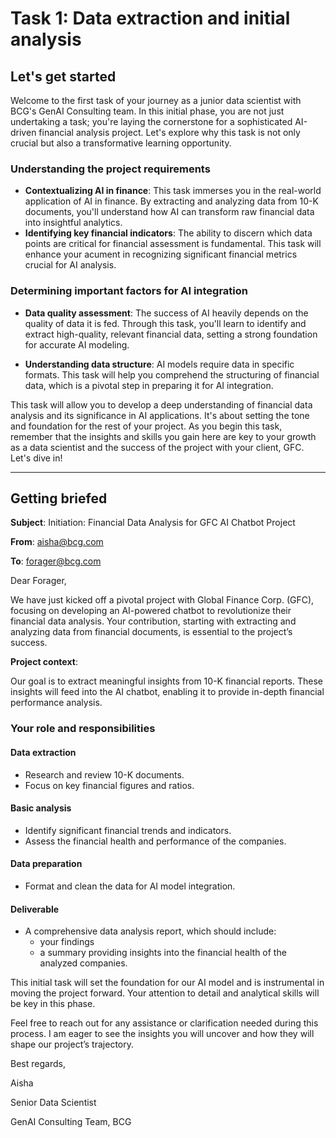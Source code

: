 # Task 1: Data extraction and initial analysis

## Let's get started

Welcome to the first task of your journey as a junior data scientist with BCG's GenAI Consulting team. In this initial phase, you are not just undertaking a task; you're laying the cornerstone for a sophisticated AI-driven financial analysis project. Let's explore why this task is not only crucial but also a transformative learning opportunity.

### Understanding the project requirements

- **Contextualizing AI in finance**: This task immerses you in the real-world application of AI in finance. By extracting and analyzing data from 10-K documents, you'll understand how AI can transform raw financial data into insightful analytics.
- **Identifying key financial indicators**: The ability to discern which data points are critical for financial assessment is fundamental. This task will enhance your acument in recognizing significant financial metrics crucial for AI analysis.

### Determining important factors for AI integration

- **Data quality assessment**: The success of AI heavily depends on the quality of data it is fed. Through this task, you'll learn to identify and extract high-quality, relevant financial data, setting a strong foundation for accurate AI modeling.

- **Understanding data structure**: AI models require data in specific formats. This task will help you comprehend the structuring of financial data, which is a pivotal step in preparing it for AI integration.

This task will allow you to develop a deep understanding of financial data analysis and its significance in AI applications. It's about setting the tone and foundation for the rest of your project. As you begin this task, remember that the insights and skills you gain here are key to your growth as a data scientist and the success of the project with your client, GFC. Let's dive in!

---

## Getting briefed

**Subject**: Initiation: Financial Data Analysis for GFC AI Chatbot Project

**From**: <aisha@bcg.com>

**To**: <forager@bcg.com>

Dear Forager,

We have just kicked off a pivotal project with Global Finance Corp. (GFC), focusing on developing an AI-powered chatbot to revolutionize their financial data analysis. Your contribution, starting with extracting and analyzing data from financial documents, is essential to the project’s success.

**Project context**:

Our goal is to extract meaningful insights from 10-K financial reports.
These insights will feed into the AI chatbot, enabling it to provide in-depth financial performance analysis.

### Your role and responsibilities

#### Data extraction

- Research and review 10-K documents.
- Focus on key financial figures and ratios.

#### Basic analysis

- Identify significant financial trends and indicators.
- Assess the financial health and performance of the companies.

#### Data preparation

- Format and clean the data for AI model integration.

#### Deliverable

- A comprehensive data analysis report, which should include:
  - your findings
  - a summary providing insights into the financial health of the analyzed companies.

This initial task will set the foundation for our AI model and is instrumental in moving the project forward. Your attention to detail and analytical skills will be key in this phase.

Feel free to reach out for any assistance or clarification needed during this process. I am eager to see the insights you will uncover and how they will shape our project’s trajectory.

Best regards,

Aisha

Senior Data Scientist

GenAI Consulting Team, BCG

